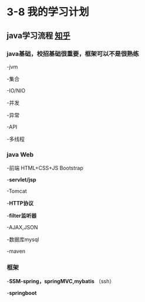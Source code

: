 # 3-8  我的学习计划

## java学习流程  [知乎](https://www.zhihu.com/question/344604425/answer/816117691)

### java基础，校招基础很重要，框架可以不是很熟练

-jvm 

-集合 

-IO/NIO 

-并发 

-异常

 -API 

-多线程

### java Web

-前端 HTML+CSS+JS Bootstrap 

-**servlet/jsp** 

-Tomcat 

-**HTTP协议**

 -**filter监听器** 

-AJAX,JSON 

-数据库mysql 

-maven

### 框架

-**SSM-spring，springMVC,mybatis** （ssh）

-**springboot**

